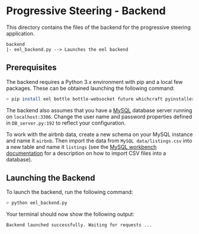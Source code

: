 # Progressive Steering - Backend
This directory contains the files of the backend for the progressive steering application.

```
backend
|- eel_backend.py --> Launches the eel backend
```

## Prerequisites
The backend requires a Python 3.x environment with pip and a local few packages. These can be obtained launching the following command:

```sh
> pip install eel bottle bottle-websocket future whichcraft pyinstaller mysql mysql-connector-python
```

The backend also assumes that you have a [MySQL](https://dev.mysql.com/downloads/) database server running on `localhost:3306`.
Change the user name and password properties defined in `DB_server.py:192` to reflect your configuration.

To work with the airbnb data, create a new schema on your MySQL instance and name it `airbnb`.
Then import the data from `MySQL data/listings.csv` into a new table and name it `listings`  (see the [MySQL workbench documentation](https://dev.mysql.com/doc/workbench/en/wb-admin-export-import-table.html) for a description on how to import CSV files into a database).

## Launching the Backend
To launch the backend, run the following command:

```sh
> python eel_backend.py
```

Your terminal should now show the following output:
```sh
Backend launched successfully. Waiting for requests ...
```
